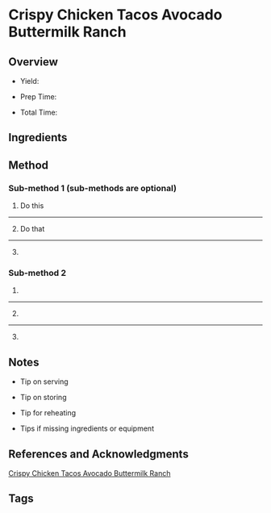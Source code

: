 # Crispy Chicken Tacos Avocado Buttermilk Ranch

## Overview

- Yield:

- Prep Time:

- Total Time:

## Ingredients



## Method

### Sub-method 1 (sub-methods are optional)

1. Do this
---
2. Do that
---
3.

### Sub-method 2

1.
---
2.
---
3.

## Notes

- Tip on serving

- Tip on storing

- Tip for reheating

- Tips if missing ingredients or equipment

## References and Acknowledgments

[Crispy Chicken Tacos Avocado Buttermilk Ranch](http://hostthetoast.com/crispy-chicken-tacos-avocado-buttermilk-ranch/)

## Tags



